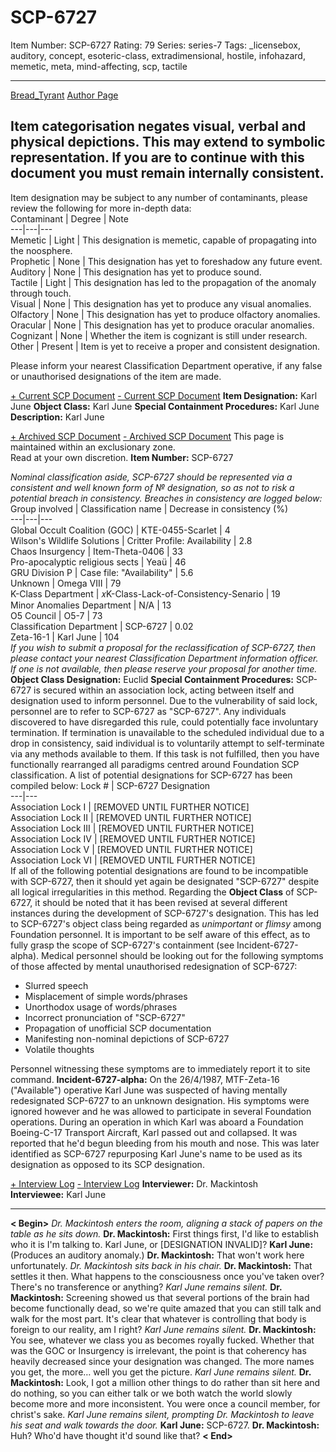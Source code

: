 # SCP-6727
Item Number: SCP-6727
Rating: 79
Series: series-7
Tags: _licensebox, auditory, concept, esoteric-class, extradimensional, hostile, infohazard, memetic, meta, mind-affecting, scp, tactile

---

[Bread_Tyrant](javascript:;)
[Author Page](https://scp-wiki.wikidot.com/bread-tyrant-authorpage)
## **Item categorisation negates visual, verbal and physical depictions. This may extend to symbolic representation. If you are to continue with this document you must remain internally consistent.**
  
  
  
Item designation may be subject to any number of contaminants, please review the following for more in-depth data:  
Contaminant | Degree | Note  
---|---|---  
Memetic | Light | This designation is memetic, capable of propagating into the noosphere.  
Prophetic | None | This designation has yet to foreshadow any future event.  
Auditory | None | This designation has yet to produce sound.  
Tactile | Light | This designation has led to the propagation of the anomaly through touch.  
Visual | None | This designation has yet to produce any visual anomalies.  
Olfactory | None | This designation has yet to produce olfactory anomalies.  
Oracular | None | This designation has yet to produce oracular anomalies.  
Cognizant | None | Whether the item is cognizant is still under research.  
Other | Present | Item is yet to receive a proper and consistent designation.  
  
Please inform your nearest Classification Department operative, if any false or unauthorised designations of the item are made.  

[\+ Current SCP Document](javascript:;)
[\- Current SCP Document](javascript:;)
**Item Designation:** Karl June
**Object Class:** Karl June
**Special Containment Procedures:** Karl June
**Description:** Karl June
  

[\+ Archived SCP Document](javascript:;)
[\- Archived SCP Document](javascript:;)
This page is maintained within an exclusionary zone.  
Read at your own discretion.
**Item Number:** SCP-6727  

_Nominal classification aside, SCP-6727 should be represented via a consistent and well known form of № designation, so as not to risk a potential breach in consistency. Breaches in consistency are logged below:_
Group involved | Classification name | Decrease in consistency (%)  
---|---|---  
Global Occult Coalition (GOC) | KTE-0455-Scarlet | 4  
Wilson's Wildlife Solutions | Critter Profile: Availability | 2.8  
Chaos Insurgency | Item-Theta-0406 | 33  
Pro-apocalyptic religious sects | Yeaü | 46  
GRU Division P | Case file: "Availability" | 5.6  
Unknown | Omega VIII | 79  
K-Class Department | 𝑥K-Class-Lack-of-Consistency-Senario | 19  
Minor Anomalies Department | N/A | 13  
O5 Council | O5-7 | 73  
Classification Department | SCP-6727 | 0.02  
Zeta-16-1 | Karl June | 104  
_If you wish to submit a proposal for the reclassification of SCP-6727, then please contact your nearest Classification Department information officer. If one is not available, then please reserve your proposal for another time._
**Object Class Designation:** Euclid
**Special Containment Procedures:** SCP-6727 is secured within an association lock, acting between itself and designation used to inform personnel. Due to the vulnerability of said lock, personnel are to refer to SCP-6727 as "SCP-6727". Any individuals discovered to have disregarded this rule, could potentially face involuntary termination. If termination is unavailable to the scheduled individual due to a drop in consistency, said individual is to voluntarily attempt to self-terminate via any methods available to them. If this task is not fulfilled, then you have functionally rearranged all paradigms centred around Foundation SCP classification. A list of potential designations for SCP-6727 has been compiled below:
Lock # | SCP-6727 Designation  
---|---  
Association Lock I | [REMOVED UNTIL FURTHER NOTICE]  
Association Lock II | [REMOVED UNTIL FURTHER NOTICE]  
Association Lock III | [REMOVED UNTIL FURTHER NOTICE]  
Association Lock IV | [REMOVED UNTIL FURTHER NOTICE]  
Association Lock V | [REMOVED UNTIL FURTHER NOTICE]  
Association Lock VI | [REMOVED UNTIL FURTHER NOTICE]  
If all of the following potential designations are found to be incompatible with SCP-6727, then it should yet again be designated "SCP-6727" despite all logical irregularities in this method.
Regarding the **Object Class** of SCP-6727, it should be noted that it has been revised at several different instances during the development of SCP-6727's designation. This has led to SCP-6727's object class being regarded as _unimportant_ or _flimsy_ among Foundation personnel. It is important to be self aware of this effect, as to fully grasp the scope of SCP-6727's containment (see Incident-6727-alpha).
Medical personnel should be looking out for the following symptoms of those affected by mental unauthorised redesignation of SCP-6727:
  * Slurred speech
  * Misplacement of simple words/phrases
  * Unorthodox usage of words/phrases
  * Incorrect pronunciation of "SCP-6727"
  * Propagation of unofficial SCP documentation
  * Manifesting non-nominal depictions of SCP-6727
  * Volatile thoughts

Personnel witnessing these symptoms are to immediately report it to site command.
**Incident-6727-alpha:** On the 26/4/1987, MTF-Zeta-16 ("Available") operative Karl June was suspected of having mentally redesignated SCP-6727 to an unknown designation. His symptoms were ignored however and he was allowed to participate in several Foundation operations. During an operation in which Karl was aboard a Foundation Boeing-C-17 Transport Aircraft, Karl passed out and collapsed. It was reported that he'd begun bleeding from his mouth and nose. This was later identified as SCP-6727 repurposing Karl June's name to be used as its designation as opposed to its SCP designation.
  

[\+ Interview Log](javascript:;)
[\- Interview Log](javascript:;)
**Interviewer:** Dr. Mackintosh  
**Interviewee:** Karl June
* * *
**< Begin>**
_Dr. Mackintosh enters the room, aligning a stack of papers on the table as he sits down._
**Dr. Mackintosh:** First things first, I'd like to establish who it is I'm talking to. Karl June, or [DESIGNATION INVALID]?
**Karl June:** (Produces an auditory anomaly.)
**Dr. Mackintosh:** That won't work here unfortunately.
_Dr. Mackintosh sits back in his chair._
**Dr. Mackintosh:** That settles it then. What happens to the consciousness once you've taken over? There's no transference or anything?
_Karl June remains silent._
**Dr. Mackintosh:** Screening showed us that several portions of the brain had become functionally dead, so we're quite amazed that you can still talk and walk for the most part. It's clear that whatever is controlling that body is foreign to our reality, am I right?
_Karl June remains silent._
**Dr. Mackintosh:** You see, whatever we class you as becomes royally fucked. Whether that was the GOC or Insurgency is irrelevant, the point is that coherency has heavily decreased since your designation was changed. The more names you get, the more… well you get the picture.
_Karl June remains silent._
**Dr. Mackintosh:** Look, I got a million other things to do rather than sit here and do nothing, so you can either talk or we both watch the world slowly become more and more inconsistent. You were once a council member, for christ's sake.
_Karl June remains silent, prompting Dr. Mackintosh to leave his seat and walk towards the door._
**Karl June:** SCP-6727.
**Dr. Mackintosh:** Huh? Who'd have thought it'd sound like that?
**< End>**
  
  